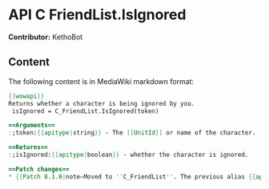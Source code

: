 # API C FriendList.IsIgnored

**Contributor:** KethoBot

## Content

The following content is in MediaWiki markdown format:

```mediawiki
{{wowapi}}
Returns whether a character is being ignored by you.
 isIgnored = C_FriendList.IsIgnored(token)

==Arguments==
:;token:{{apitype|string}} - The [[UnitId]] or name of the character.

==Returns==
:;isIgnored:{{apitype|boolean}} - whether the character is ignored.

==Patch changes==
* {{Patch 8.1.0|note=Moved to ''C_FriendList''. The previous alias {{api|IsIgnored}} is deprecated and will be removed in the next expansion.}}
```